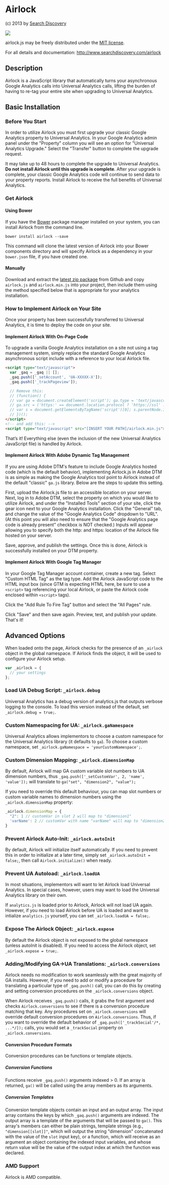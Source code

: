 # Airlock

(c) 2013 by [Search Discovery](http://searchdiscovery.com)

![](http://www.google-analytics.com/__utm.gif?utmwv=5.4.6&utms=4&utmn=1290376931&utmhn=www.searchdiscovery.com&utmcs=UTF-8&utmsr=&utmvp=&utmsc=&utmul=en-us&utmje=1&utmfl=11.9%20r900&utmdt=&utmhid=1804252804&utmr=0&utmp=%2Fairlock%2Fon%20github%2F&utmht=1390953327607&utmac=UA-12008979-9&utmcc=__utma%3D115754457.1872868349.1390953226.1390953226.1390953226.1%3B%2B__utmz%3D115754457.1390953226.1.1.utmcsr%3D(direct)%7Cutmccn%3D(direct)%7Cutmcmd%3D(none)%3B&utmu=qhCg~)

airlock.js may be freely distributed under the [MIT license](http://opensource.org/licenses/MIT).

For all details and documentation: http://www.searchdiscovery.com/airlock

## Description
Airlock is a JavaScript library that automatically turns your asynchronous Google Analytics calls into Universal Analytics calls, lifting the burden of having to re-tag your entire site when upgrading to Universal Analytics.

## Basic Installation

### Before You Start
In order to utilize Airlock you must first upgrade your classic Google Analytics property to Universal Analytics. In your Google Analytics admin panel under the "Property" column you will see an option for "Universal Analytics Upgrade." Select the "Transfer" button to complete the upgrade request.

It may take up to 48 hours to complete the upgrade to Universal Analytics. **Do not install Airlock until this upgrade is complete**. After your upgrade is complete, your classic Google Analytics code will continue to send data to your property reports. Install Airlock to receive the full benefits of Universal Analytics.

### Get Airlock

#### Using Bower
If you have the [Bower](http://bower.io/) package manager installed on your system, you can install Airlock from the command line.

    bower install airlock --save

This command will clone the latest version of Airlock into your Bower components directory and will specify Airlock as a dependency in your `bower.json` file, if you have created one.

#### Manually
Download and extract the [latest zip package](https://github.com/SDITools/Airlock/archive/master.zip) from Github and copy `airlock.js` and `airlock.min.js` into your project, then include them using the method specified below that is appropriate for your analytics installation.

### How to Implement Airlock on Your Site
Once your property has been successfully transferred to Universal Analytics, it is time to deploy the code on your site.

#### Implement Airlock With On-Page Code
To upgrade a vanilla Google Analytics installation on a site not using a tag management system, simply replace the standard Google Analytics asynchronous script include with a reference to your local Airlock file.

```html
<script type="text/javascript">
  var _gaq = _gaq || [];
  _gaq.push(['_setAccount', 'UA-XXXXX-X']);
  _gaq.push(['_trackPageview']);

  // Remove this:
  // (function() {
  // var ga = document.createElement('script'); ga.type = 'text/javascript'; ga.async = true;
  // ga.src = ('https:' == document.location.protocol ? 'https://ssl' : 'http://www') + '.google-analytics.com/ga.js';
  // var s = document.getElementsByTagName('script')[0]; s.parentNode.insertBefore(ga, s);
  // })();
</script>
<!-- and add this: -->
<script type="text/javascript" src="[INSERT YOUR PATH]/airlock.min.js"></script>
```

That’s it! Everything else (even the inclusion of the new Universal Analytics JavaScript file) is handled by Airlock.

#### Implement Airlock With Adobe Dynamic Tag Management
If you are using Adobe DTM's feature to include Google Analytics hosted code (which is the default behavior), implementing Airlock.js in Adobe DTM is as simple as making the Google Analytics tool point to Airlock instead of the default "classic" `ga.js` library.  Below are the steps to update this setting.

First, upload the Airlock.js file to an accessible location on your server.  Next, log in to Adobe DTM, select the property on which you would like to utilize Airlock, and under the "Installed Tools" section of your site, click the gear icon next to your Google Analytics installation. Click the "General" tab, and change the value of the "Google Analytics Code" dropdown to "URL".  (At this point you will also need to ensure that the "Google Analytics page code is already present" checkbox is NOT checked.) Inputs will appear allowing you to specify both the http: and https: location of the Airlock file hosted on your server.

Save, approve, and publish the settings. Once this is done, Airlock is successfully installed on your DTM property.

#### Implement Airlock With Google Tag Manager
In your Google Tag Manager account container, create a new tag. Select "Custom HTML Tag" as the tag type. Add the Airlock JavaScript code to the HTML input box (since GTM is expecting HTML here, be sure to use a `<script>` tag referencing your local Airlock, or paste the Airlock code enclosed within `<script>` tags).

Click the "Add Rule To Fire Tag" button and select the "All Pages" rule.

Click "Save" and then save again. Preview, test, and publish your update. That's it!

## Advanced Options

When loaded onto the page, Airlock checks for the presence of an `_airlock` object in the global namespace. If Airlock finds the object, it will be used to configure your Airlock setup.

```javascript
var _airlock = {
  // your settings
};
```

### Load UA Debug Script: `_airlock.debug`
Universal Analytics has a debug version of analytics.js that outputs verbose logging to the console. To load this version instead of the default, set `_airlock.debug = true;`.

### Custom Namespacing for UA: `_airlock.gaNamespace`
Universal Analytics allows implementors to choose a custom namespace for the Universal Analytics library (it defaults to `ga`). To choose a custom namespace, set `_airlock.gaNamespace = 'yourCustomNamespace';`.

### Custom Dimension Mapping: `_airlock.dimensionMap`
By default, Airlock will map GA custom variable slot numbers to UA dimension numbers, thus `_gaq.push(['_setCustomVar', 2, 'name', 'value']);` will translate to `ga("set", "dimension2", "value");`

If you need to override this default behaviour, you can map slot numbers or custom variable names to dimension numbers using the `_airlock.dimensionMap` property:

```javascript
_airlock.dimensionMap = {
  "2": 1 // customVar in slot 2 will map to "dimension1"
  'varName': 2 // customVar with name "varName" will map to "dimension2"
}
```

### Prevent Airlock Auto-Init: `_airlock.autoInit`
By default, Airlock will initialize itself automatically. If you need to prevent this in order to initialize at a later time, simply set `_airlock.autoInit = false;`, then call `Airlock.initialize()` when ready.

### Prevent UA Autoload: `_airlock.loadUA`
In most situations, implementors will want to let Airlock load Universal Analytics. In special cases, however, users may want to load the Universal Analytics library on their own.

If `analytics.js` is loaded prior to Airlock, Airlock will not load UA again.  However, if you need to load Airlock before UA is loaded and want to intialize `analytics.js` yourself, you can set `_airlock.loadUA = false;`.

### Expose The Airlock Object: `_airlock.expose`
By default the Airlock object is not exposed to the global namespace (unless autoInit is disabled). If you need to access the Airlock object, set `_airlock.expose = true;`.

### Adding/Modifying GA->UA Translations: `_airlock.conversions`
Airlock needs no modification to work seamlessly with the great majority of GA installs. However, if you need to add or modify a procedure for translating a particular type of `_gaq.push()` call, you can do this by creating and setting conversion procedures on the `_airlock.conversions` object.

When Airlock receives `_gaq.push()` calls, it grabs the first argument and checks `Airlock.conversions` to see if there is a conversion procedure matching that key. Any procedures set on `_airlock.conversions` will override default conversion procedures on `Airlock.conversions`. Thus, if you want to override the default behavior of `_gaq.push(['_trackSocial'/*, ...*/]);` calls, you would set a `_trackSocial` property on `_airlock.conversions`.

#### Conversion Procedure Formats
Conversion procedures can be functions or template objects.

##### Conversion Functions
Functions receive `_gaq.push()` arguments indexed > 0. If an array is returned, `ga()` will be called using the array members as its arguments.

##### Conversion Templates
Conversion template objects contain an input and an output array.  The input array contains the keys by which `_gaq.push()` arguments are indexed. The output array is a template of the arguments that will be passed to `ga()`. This array's members can either be plain strings, template strings (e.g., `"dimension[[slot]]"`, which will output the string "dimension" concatenated with the value of the `slot` input key), or a function, which will receive as an argument an object containing the indexed input variables, and whose return value will be the value of the output index at which the function was declared.

### AMD Support
Airlock is AMD compatible.

